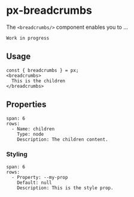 # px-breadcrumbs
The `<breadcrumbs/>` component enables you to ...

```hint
Work in progress
```

## Usage

```react
const { breadcrumbs } = px;
<breadcrumbs>
  This is the children
</breadcrumbs>
```


## Properties

```table
span: 6
rows:
  - Name: children
    Type: node
    Description: The children content.
```


### Styling

```table
span: 6
rows:
  - Property: --my-prop
    Default: null
    Description: This is the style prop.
```

